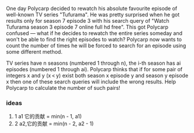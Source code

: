 One day Polycarp decided to rewatch his absolute favourite episode of well-known TV series "Tufurama". He was pretty surprised when he got results only for season 7 episode 3 with his search query of "Watch Tufurama season 3 episode 7 online full hd free". This got Polycarp confused — what if he decides to rewatch the entire series someday and won't be able to find the right episodes to watch? Polycarp now wants to count the number of times he will be forced to search for an episode using some different method.

TV series have n seasons (numbered 1 through n), the i-th season has ai episodes (numbered 1 through ai). Polycarp thinks that if for some pair of integers x and y (x < y) exist both season x episode y and season y episode x then one of these search queries will include the wrong results. Help Polycarp to calculate the number of such pairs!



### ideas
1. 1 a1 它的贡献 = min(n - 1, a1)
2. 2 a2,它的贡献 = min(n - 2, a2 - 1)